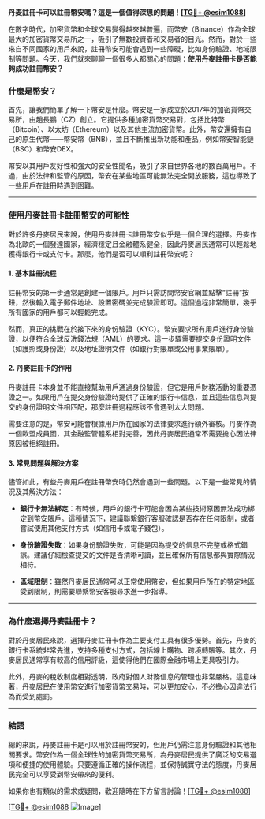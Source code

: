 **丹麦註冊卡可以註冊幣安嗎？這是一個值得深思的問題！[[TG💪+ @esim1088](https://t.me/s/esim1088)]**

在數字時代，加密貨幣和全球交易變得越來越普遍，而幣安（Binance）作為全球最大的加密貨幣交易所之一，吸引了無數投資者和交易者的目光。然而，對於一些來自不同國家的用戶來說，註冊幣安可能會遇到一些障礙，比如身份驗證、地域限制等問題。今天，我們就來聊聊一個很多人都關心的問題：**使用丹麥註冊卡是否能夠成功註冊幣安？**

### 什麼是幣安？

首先，讓我們簡單了解一下幣安是什麼。幣安是一家成立於2017年的加密貨幣交易所，由趙長鵬（CZ）創立。它提供多種加密貨幣交易對，包括比特幣（Bitcoin）、以太坊（Ethereum）以及其他主流加密貨幣。此外，幣安還擁有自己的原生代幣——幣安幣（BNB），並且不斷推出新功能和產品，例如幣安智能鏈（BSC）和幣安DEX。

幣安以其用戶友好性和強大的安全性聞名，吸引了來自世界各地的數百萬用戶。不過，由於法律和監管的原因，幣安在某些地區可能無法完全開放服務，這也導致了一些用戶在註冊時遇到困難。

---

### 使用丹麥註冊卡註冊幣安的可能性

對於許多丹麥居民來說，使用丹麥註冊卡註冊幣安似乎是一個合理的選擇。丹麥作為北歐的一個發達國家，經濟穩定且金融體系健全，因此丹麥居民通常可以輕鬆地獲得銀行卡或支付卡。那麼，他們是否可以順利註冊幣安呢？

#### 1. **基本註冊流程**
註冊幣安的第一步通常是創建一個賬戶。用戶只需訪問幣安官網並點擊“註冊”按鈕，然後輸入電子郵件地址、設置密碼並完成驗證即可。這個過程非常簡單，幾乎所有國家的用戶都可以輕鬆完成。

然而，真正的挑戰在於接下來的身份驗證（KYC）。幣安要求所有用戶進行身份驗證，以便符合全球反洗錢法規（AML）的要求。這一步驟需要提交身份證明文件（如護照或身份證）以及地址證明文件（如銀行對賬單或公用事業賬單）。

#### 2. **丹麥註冊卡的作用**
丹麥註冊卡本身並不能直接幫助用戶通過身份驗證，但它是用戶財務活動的重要憑證之一。如果用戶在提交身份驗證時提供了正確的銀行卡信息，並且這些信息與提交的身份證明文件相匹配，那麼註冊過程應該不會遇到太大問題。

需要注意的是，幣安可能會根據用戶所在國家的法律要求進行額外審核。丹麥作為一個歐盟成員國，其金融監管體系相對完善，因此丹麥居民通常不需要擔心因法律原因被拒絕註冊。

#### 3. **常見問題與解決方案**
儘管如此，有些丹麥用戶在註冊幣安時仍然會遇到一些問題。以下是一些常見的情況及其解決方法：

- **銀行卡無法綁定**：有時候，用戶的銀行卡可能會因為某些技術原因無法成功綁定到幣安賬戶。這種情況下，建議聯繫銀行客服確認是否存在任何限制，或者嘗試使用其他支付方式（如信用卡或電子錢包）。
  
- **身份驗證失敗**：如果身份驗證失敗，可能是因為提交的信息不完整或格式錯誤。建議仔細檢查提交的文件是否清晰可讀，並且確保所有信息都與實際情況相符。

- **區域限制**：雖然丹麥居民通常可以正常使用幣安，但如果用戶所在的特定地區受到限制，則需要聯繫幣安客服尋求進一步指導。

---

### 為什麼選擇丹麥註冊卡？

對於丹麥居民來說，選擇丹麥註冊卡作為主要支付工具有很多優勢。首先，丹麥的銀行卡系統非常先進，支持多種支付方式，包括線上購物、跨境轉賬等。其次，丹麥居民通常享有較高的信用評級，這使得他們在國際金融市場上更具吸引力。

此外，丹麥的稅收制度相對透明，政府對個人財務信息的管理也非常嚴格。這意味著，丹麥居民在使用幣安進行加密貨幣交易時，可以更加安心，不必擔心因違法行為而受到處罰。

---

### 結語

總的來說，丹麥註冊卡是可以用於註冊幣安的，但用戶仍需注意身份驗證和其他相關要求。幣安作為一個全球性的加密貨幣交易所，為丹麥居民提供了廣泛的交易選項和便捷的使用體驗。只要遵循正確的操作流程，並保持誠實守法的態度，丹麥居民完全可以享受到幣安帶來的便利。

如果你也有類似的需求或疑問，歡迎隨時在下方留言討論！[[TG💪+ @esim1088](https://t.me/s/esim1088)]

[[TG💪+ @esim1088](https://t.me/s/esim1088) ![Image](https://i.postimg.cc/4NQfJmqS/Snipaste-2025-05-13-00-14-12.png)]
